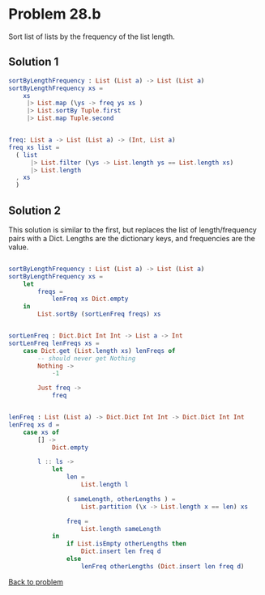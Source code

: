 # Problem 28.b

Sort list of lists by the frequency of the list length.

## Solution 1
```elm
sortByLengthFrequency : List (List a) -> List (List a)
sortByLengthFrequency xs =
    xs
     |> List.map (\ys -> freq ys xs )
     |> List.sortBy Tuple.first
     |> List.map Tuple.second


freq: List a -> List (List a) -> (Int, List a)
freq xs list =
  ( list 
      |> List.filter (\ys -> List.length ys == List.length xs)
      |> List.length
  , xs
  )
 ```
 
## Solution 2
This solution is similar to the first, but replaces the list of length/frequency pairs with a Dict. Lengths are the dictionary keys, and frequencies are the value.

```elm

sortByLengthFrequency : List (List a) -> List (List a)
sortByLengthFrequency xs =
    let
        freqs =
            lenFreq xs Dict.empty
    in
        List.sortBy (sortLenFreq freqs) xs


sortLenFreq : Dict.Dict Int Int -> List a -> Int
sortLenFreq lenFreqs xs =
    case Dict.get (List.length xs) lenFreqs of
        -- should never get Nothing
        Nothing ->
            -1

        Just freq ->
            freq


lenFreq : List (List a) -> Dict.Dict Int Int -> Dict.Dict Int Int
lenFreq xs d =
    case xs of
        [] ->
            Dict.empty

        l :: ls ->
            let
                len =
                    List.length l

                ( sameLength, otherLengths ) =
                    List.partition (\x -> List.length x == len) xs

                freq =
                    List.length sameLength
            in
                if List.isEmpty otherLengths then
                    Dict.insert len freq d
                else
                    lenFreq otherLengths (Dict.insert len freq d)
```

[Back to problem](../p/p28b.md)